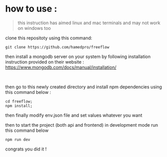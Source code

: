 # how to use :
> this instruction has aimed linux and mac terminals and may not work on windows too 

clone this repositoty using this command:
```
git clone https://github.com/hamedpro/freeflow
```

then install a mongodb server on your system by following installation instruction provided on their website :
https://www.mongodb.com/docs/manual/installation/
 
<br />

then go to this newly created directory and install npm dependencies using this command below :

```
cd freeflow;
npm install;
```
then finally modify env.json file and set values whatever you want

then to start the project (both api and frontend) in development mode run this command below 

```
npm run dev
```

congrats you did it !